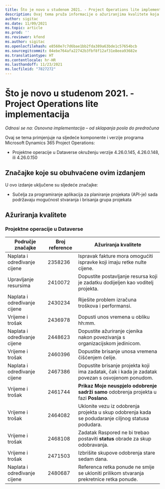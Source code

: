 ```yaml
---
title: Što je novo u studenom 2021. - Project Operations lite implementacija
description: Ovaj tema pruža informacije o ažuriranjima kvalitete koja su dostupna u izdanju project operations lite implementacije u studenom 2021.
author: sigitac
ms.date: 11/09/2021
ms.topic: article
ms.prod: ''
ms.reviewer: kfend
ms.author: sigitac
ms.openlocfilehash: e8560e7c7d6bae1bb2fda389a63bde1c57654bcb
ms.sourcegitcommit: 04ebe764afa22742b3fbf8f12af31e8eea93682e
ms.translationtype: HT
ms.contentlocale: hr-HR
ms.lasthandoff: 11/23/2021
ms.locfileid: "7827272"
---
```

# <a name="whats-new-november-2021---project-operations-lite-deployment"></a>Što je novo u studenom 2021. - Project Operations lite implementacija

_Odnosi se na: Osnovna implementacija – od sklapanja posla do predračuna_

Ovaj se tema primjenjuje na sljedeće komponente i verzije programa Microsoft Dynamics 365 Project Operations:

- Projektne operacije u Dataverse okruženju verzije 4.26.0.145, 4.26.0.148, ili 4.26.0.150
  
## <a name="features-included-in-this-release"></a>Značajke koje su obuhvaćene ovim izdanjem

U ovo izdanje uključene su sljedeće značajke:

- Sučelja za programiranje aplikacija za planiranje projekata (API-je) sada podržavaju mogućnost stvaranja i brisanja grupa projekata

## <a name="quality-updates"></a>Ažuriranja kvalitete

### <a name="project-operations-in-dataverse"></a>Projektne operacije u Dataverse

| Područje značajke | Broj reference | Ažuriranja kvalitete |
| --- | --- | --- |
| Naplata i određivanje cijene | 2358236 | Ispravak fakture mora omogućiti ispravke koji imaju retke nulte cijene. |
| Upravljanje resursima | 2410072 | Dopustite postavljanje resursa koji je zadatku dodijeljen kao voditelj projekta. |
| Naplata i određivanje cijene | 2430234 | Riješite problem izračuna troškova i performansi. |
| Vrijeme i trošak | 2436978 | Dopusti unos vremena u obliku hh:mm. |
| Naplata i određivanje cijene | 2448623 | Dopustite ažuriranje cjenika nakon povezivanja s organizacijskom jedinicom. |
| Vrijeme i trošak | 2460396 | Dopustite brisanje unosa vremena čišćenjem ćelije. |
| Naplata i određivanje cijene | 2467386 | Dopustite brisanje projekta koji ima zadatak, čak i kada je zadatak povezan s osvojenom ponudom. |
| Vrijeme i trošak | 2461744 | **Prikaz Moje neuspjelo odobrenje sadrži samo** odobrenja projekta u fazi **Poslano**. |
| Vrijeme i trošak | 2464082 | Uklonite vezu iz odobrenja projekta u skup odobrenja kada se podudaranje ciljnog statusa podudara. |
| Vrijeme i trošak | 2468108 | Zadatak Raspored ne bi trebao postaviti **status** obrade za skup odobravanja. |
| Vrijeme i trošak | 2471503 | Izbrišite skupove odobrenja stare sedam dana. |
| Naplata i određivanje cijene | 2480687 | Referenca retka ponude ne smije se ukloniti prilikom stvaranja prekretnice retka ponude. |
